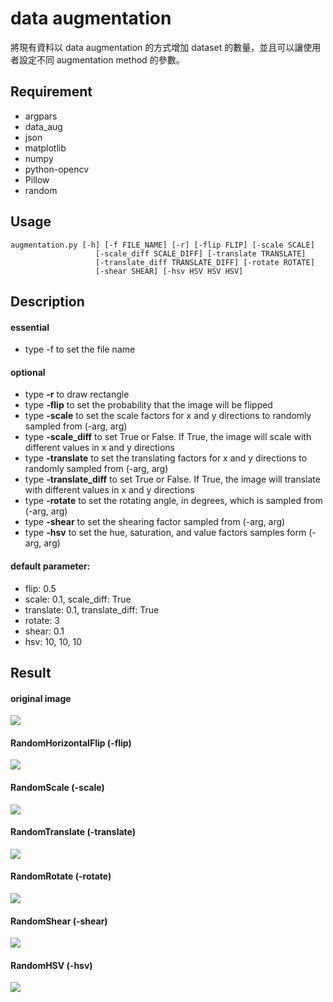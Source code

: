 # data augmentation

將現有資料以 data augmentation 的方式增加 dataset 的數量，並且可以讓使用者設定不同 augmentation method 的參數。

## Requirement

- argpars
- data_aug
- json
- matplotlib
- numpy
- python-opencv
- Pillow
- random

## Usage

    augmentation.py [-h] [-f FILE_NAME] [-r] [-flip FLIP] [-scale SCALE]
                       [-scale_diff SCALE_DIFF] [-translate TRANSLATE]
                       [-translate_diff TRANSLATE_DIFF] [-rotate ROTATE]
                       [-shear SHEAR] [-hsv HSV HSV HSV]
    
## Description

#### essential
- type -f to set the file name

#### optional
- type **-r** to draw rectangle
- type **-flip** to set the probability that the image will be flipped
- type **-scale** to set the scale factors for x and y directions to randomly sampled from (-arg, arg)
- type **-scale_diff** to set True or False. If True, the image will scale with different values in x and y directions
- type **-translate** to set the translating factors for x and y directions to randomly sampled from (-arg, arg)
- type **-translate_diff** to set True or False. If True, the image will translate with different values in x and y directions
- type **-rotate** to set the rotating angle, in degrees, which is sampled from (-arg, arg)
- type **-shear** to set the shearing factor sampled from (-arg, arg)
- type **-hsv** to set the hue, saturation, and value factors samples form (-arg, arg)

#### default parameter: 
- flip: 0.5
- scale: 0.1, scale_diff: True
- translate: 0.1, translate_diff: True
- rotate: 3
- shear: 0.1
- hsv: 10, 10, 10


## Result

#### original image
![](https://i.imgur.com/RI3nIWR.jpg)

#### RandomHorizontalFlip (-flip)
![](https://i.imgur.com/QGTmYH0.jpg)

#### RandomScale (-scale)
![](https://i.imgur.com/JAUzX69.jpg)

#### RandomTranslate (-translate)
![](https://i.imgur.com/Med1yU5.jpg)

#### RandomRotate (-rotate)
![](https://i.imgur.com/LoNrB9y.jpg)

#### RandomShear (-shear)
![](https://i.imgur.com/ElFVgbx.jpg)

#### RandomHSV (-hsv)
![](https://i.imgur.com/iCkN9nK.jpg)
